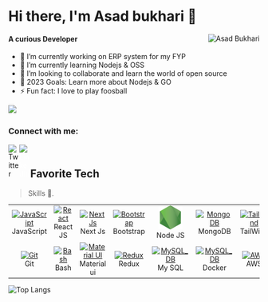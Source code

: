 # Hi there, I'm Asad bukhari 👋

<a href="#asdbukhari-title">
  <img src="https://github-readme-stats.vercel.app/api?username=asdbukhari&show_icons=true&theme=merko&count_private=true&include_all_commits=true" alt="Asad Bukhari"  align="right"/>
</a>

#### A curious Developer

- 🔭 I’m currently working on ERP system for my FYP
- 🌱 I’m currently learning Nodejs & OSS
- 👯 I’m looking to collaborate and learn the world of open source
- 🥅 2023 Goals: Learn more about Nodejs & GO
- ⚡ Fun fact: I love to play foosball

![](https://komarev.com/ghpvc/?username=asdbukhari&label=PROFILE+VIEWS)

### Connect with me:

[<img align="left" alt="Twitter" width="22px" src="https://www.iconsdb.com/icons/preview/color/8B9A46/twitter-xxl.png" />][twitter]
[<img align="left" alt="LinkedIn" width="22px" style="color:white" src="https://www.iconsdb.com/icons/preview/color/8B9A46/linkedin-3-xxl.png" />][linkedin]
<br />

<h2 align="left" id="asdbukhari-tech">Favorite Tech</h2>

> Skills 📝.

<table align="center">
  <tr>
    <td align="center" width="96">
      <a href="#asdbukhari-tech">
        <img src="https://upload.wikimedia.org/wikipedia/commons/thumb/9/99/Unofficial_JavaScript_logo_2.svg/1024px-Unofficial_JavaScript_logo_2.svg.png" width="48" height="48" alt="JavaScript" />
      </a>
      <br>JavaScript
    </td>
    <td align="center" width="96">
      <a href="#asdbukhari-tech">
        <img src="https://brandlogos.net/wp-content/uploads/2020/09/react-logo.png" width="48" height="48" alt="React" />
      </a>
      <br>React JS
    </td>
    <td align="center" width="96"> 
      <a href="#asdbukhari-tech" >
        <img src="https://www.svgrepo.com/show/342062/next-js.svg" width="48" height="40" alt="NextJs" />
      </a>
      <br>Next Js
      </td>
    <td align="center" width="96">
      <a href="#asdbukhari-tech">
        <img src="https://cdn.worldvectorlogo.com/logos/bootstrap-4.svg" width="48" height="48" alt="Bootstrap" />
      </a>
      <br>Bootstrap
    </td>
    <td align="center" width="96">
      <a href="#asdbukhari-tech">
        <img src="https://raw.githubusercontent.com/github/explore/80688e429a7d4ef2fca1e82350fe8e3517d3494d/topics/nodejs/nodejs.png" width="48" height="48" alt="Node JS" />
      </a>
      <br>Node JS
    </td>
     <td align="center" width="96"> 
      <a href="#asdbukhari-tech" >
        <img src="https://i.ibb.co/QXHcMvM/58481021cef1014c0b5e494b.png" width="48" height="48" alt="Mongo DB" />
      </a>
      <br>MongoDB
    </td>
     </td>
        <td align="center" width="96">
      <a href="#asadbukhari-tech">
        <img src="https://upload.wikimedia.org/wikipedia/commons/thumb/d/d5/Tailwind_CSS_Logo.svg/2048px-Tailwind_CSS_Logo.svg.png" width="48" height="48" alt="TailWind" />
      </a>
      <br>TailWind
    </td>
  </tr>
  
  <tr>
    <td align="center" width="96">
      <a href="#asdbukhari-tech" >
        <img src="https://upload.wikimedia.org/wikipedia/commons/thumb/3/3f/Git_icon.svg/1200px-Git_icon.svg.png" width="48" height="48" alt="Git" />
      </a>
      <br>Git
    </td>
        <td align="center" width="96">
      <a href="#asdbukhari-tech">
        <img src="https://bashlogo.com/img/symbol/png/full_colored_dark.png" width="48" height="48" alt="Bash" />
      </a>
      <br>Bash
    </td>
    <td align="center" width="96">
      <a href="#asdbukhari-tech">
        <img src="https://media.zeemly.com/zeemly/product/material-ui.png" width="48" height="48" alt="Material UI" />
      </a>
      <br>Material ui
    </td>
    <td align="center" width="96"> 
      <a href="#asdbukhari-tech" >
        <img src="https://cdn.worldvectorlogo.com/logos/redux.svg" width="48" height="48" alt="Redux" />
      </a>
      <br>Redux
    </td>
      <td align="center" width="96"> 
      <a href="#asdbukhari-tech" >
        <img src="https://upload.wikimedia.org/wikipedia/labs/8/8e/Mysql_logo.png" width="48" height="40" alt="MySQL_DB" />
      </a>
      <br>My SQL
      </td>
      <td align="center" width="96"> 
      <a href="#asdbukhari-tech" >
        <img src="https://www.svgrepo.com/show/349342/docker.svg" width="48" height="40" alt="MySQL_DB" />
      </a>
      <br>Docker
      </td>
      <td align="center" width="96"> 
      <a href="#asdbukhari-tech" >
        <img src="https://www.svgrepo.com/show/373458/aws.svg" width="48" height="40" alt="AWS" />
      </a>
      <br>AWS
      </td>
      
  </tr>

</table>
<!-- 
### Daily Jokes

<!-- ## ![Jokes Card](https://readme-jokes.vercel.app/api) -->

![Top Langs](https://github-readme-stats.vercel.app/api/top-langs/?username=asdbukhari)

[linkedin]: https://www.linkedin.com/in/m-asad-bukhari "LinkedIn"
[twitter]: https://twitter.com/asdbukhari "Twitter"
